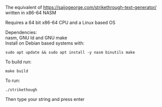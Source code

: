 The equivalent of https://saijogeorge.com/strikethrough-text-generator/ written in x86-64 NASM  

Requires a 64 bit x86-64 CPU and a Linux based OS   

Dependencies:  
nasm, GNU ld and GNU make  
Install on Debian based systems with:  
```
sudo apt update && sudo apt install -y nasm binutils make
```

To build run:  
```
make build
```
  
To run:  
```
./strikethough
```
Then type your string and press enter
